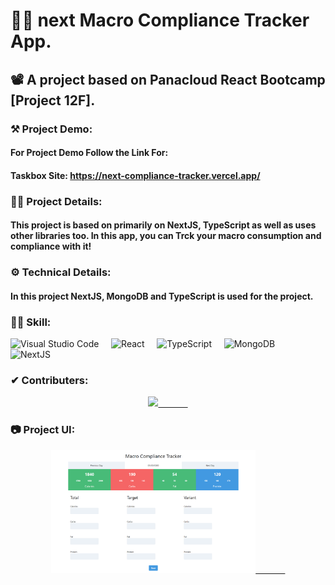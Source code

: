 # 👨‍💻 next Macro Compliance Tracker App.
## 📽 A project based on Panacloud React Bootcamp [Project 12F].

### ⚒ Project Demo:
####  For Project Demo Follow the Link For: 
#### Taskbox Site: https://next-compliance-tracker.vercel.app/

### 🕵️‍♂️ Project Details:
####  This project is based on primarily on NextJS, TypeScript as well as uses other libraries too. In this app, you can Trck your macro consumption and compliance with it!

### ⚙ Technical Details:
#### In this project NextJS, MongoDB and TypeScript is used for the project.

### 🤹‍♂️ Skill:
![Visual Studio Code](https://img.shields.io/badge/-Visual%20Studio%20Code-333333?style=for-the-badge&logo=visual-studio-code)&nbsp;&nbsp;&nbsp;&nbsp;
![React](https://img.shields.io/badge/-React-333333?style=for-the-badge&logo=react)&nbsp;&nbsp;&nbsp;&nbsp;
![TypeScript](https://img.shields.io/badge/-TypeScript-333333?style=for-the-badge&logo=typeScript)&nbsp;&nbsp;&nbsp;&nbsp;
![MongoDB](https://img.shields.io/badge/-MongoDB-333333?style=for-the-badge&logo=mongodb)&nbsp;&nbsp;&nbsp;&nbsp;
![NextJS](https://img.shields.io/badge/-Next%20JS-333333?style=for-the-badge&logo=nextjs)&nbsp;&nbsp;&nbsp;&nbsp;

### ✔ Contributers:
<p align="center">
  <a href="https://github.com/faraasat">
    <img height="28em" src="https://img.shields.io/badge/Farasat%20Ali-Farasat%20Ali-181717?style=for-the-badge&logo=github"/>&nbsp&nbsp&nbsp&nbsp&nbsp&nbsp&nbsp&nbsp&nbsp&nbsp&nbsp&nbsp
  </a>
</p>

### 📷 Project UI:

<p align="center">
  <a href="https://next-compliance-tracker.vercel.app/">
    <img width='65%' src="screen-shot.png"/>&nbsp&nbsp&nbsp&nbsp&nbsp&nbsp&nbsp&nbsp&nbsp&nbsp&nbsp&nbsp
  </a>
</p>
